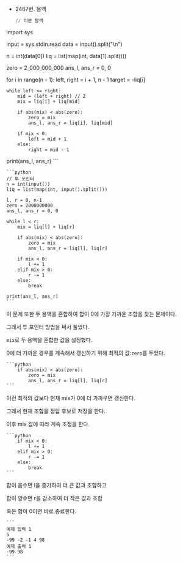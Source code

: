 - 2467번. 용액

    ```python
    // 이분 탐색
import sys

input = sys.stdin.read
data = input().split("\n")

n = int(data[0])
liq = list(map(int, data[1].split()))

zero = 2_000_000_000
ans_l, ans_r = 0, 0

for i in range(n - 1):
    left, right = i + 1, n - 1
    target = -liq[i]

    while left <= right:
        mid = (left + right) // 2
        mix = liq[i] + liq[mid]

        if abs(mix) < abs(zero):
            zero = mix
            ans_l, ans_r = liq[i], liq[mid]

        if mix < 0:
            left = mid + 1
        else:
            right = mid - 1

print(ans_l, ans_r)
    ```

    ```python
    // 투 포인터
    n = int(input())
    liq = list(map(int, input().split()))
    
    l, r = 0, n-1
    zero = 2000000000
    ans_l, ans_r = 0, 0
    
    while l < r:
        mix = liq[l] + liq[r]
    
        if abs(mix) < abs(zero):
            zero = mix
            ans_l, ans_r = liq[l], liq[r]
    
        if mix < 0:
            l += 1
        elif mix > 0:
            r -= 1
        else:
            break
    
    print(ans_l, ans_r)
    ```

  이 문제 또한 두 용액을 혼합하여 합이 0에 가장 가까운 조합을 찾는 문제이다.

  그래서 투 포인터 방법을 써서 풀었다.

  `mix`로 두 용액을 혼합한 값을 설정했다.

  0에 더 가까운 경우를 계속해서 갱신하기 위해 최적의 값:`zero`를 두었다.

    ```python
        if abs(mix) < abs(zero):
            zero = mix
            ans_l, ans_r = liq[l], liq[r]
    ```

  이전 최적의 값보다 현재 mix가 0에 더 가까우면 갱신한다.

  그래서 현재 조합을 정답 후보로 저장을 한다.

  이후 mix 값에 따라 계속 조정을 한다.

    ```python
        if mix < 0:
            l += 1
        elif mix > 0:
            r -= 1
        else:
            break
    ```

  합이 음수면 l을 증가하여 더 큰 값과 조합하고

  합이 양수면 r을 감소하여 더 작은 값과 조합

  혹은 합이 0이면 바로 종료한다.

    ```
    예제 입력 1 
    5
    -99 -2 -1 4 98
    예제 출력 1 
    -99 98
    ```
